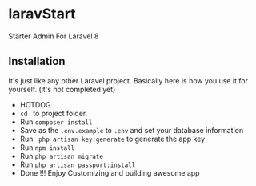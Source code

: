 # laravStart
Starter Admin For Laravel 8

## Installation

It's just like any other Laravel project. Basically here is how you use it for yourself. (it's not completed yet) 

* HOTDOG
* `cd ` to project folder. 
* Run ` composer install `
* Save as the `.env.example` to `.env` and set your database information 
* Run ` php artisan key:generate` to generate the app key
* Run ` npm install ` 
* Run ` php artisan migrate ` 
* Run ` php artisan passport:install ` 
* Done !!! Enjoy Customizing and building awesome app 

